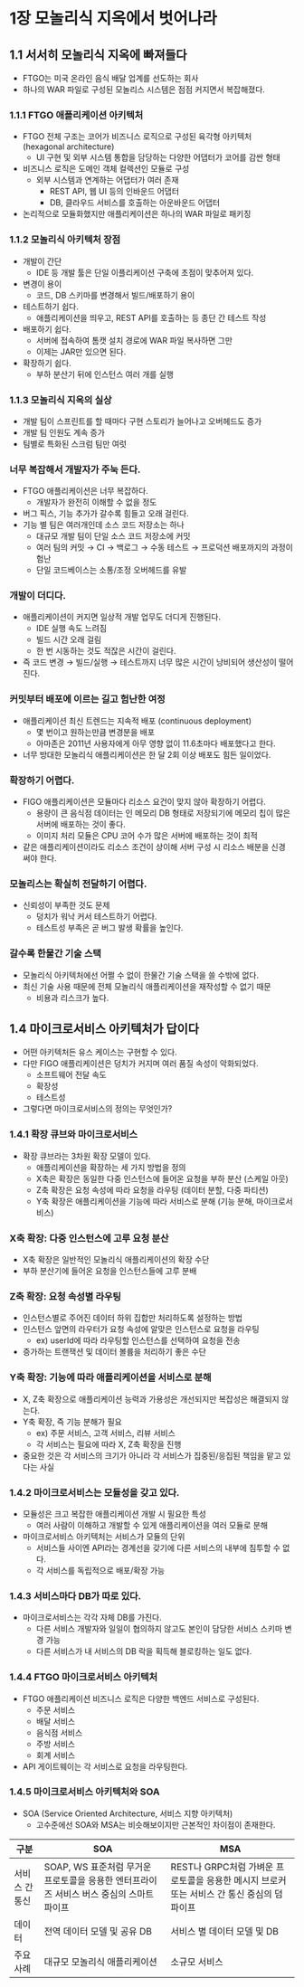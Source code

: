# 1장 모놀리식 지옥에서 벗어나라

## 1.1 서서히 모놀리식 지옥에 빠져들다

- FTGO는 미국 온라인 음식 배달 업계를 선도하는 회사
- 하나의 WAR 파일로 구성된 모놀리스 시스템은 점점 커지면서 복잡해졌다.

### 1.1.1 FTGO 애플리케이션 아키텍처

- FTGO 전체 구조는 코어가 비즈니스 로직으로 구성된 육각형 아키텍처 (hexagonal architecture)
    - UI 구현 및 외부 시스템 통합을 담당하는 다양한 어댑터가 코어를 감싼 형태
- 비즈니스 로직은 도메인 객체 컬렉션인 모듈로 구성
    - 외부 시스템과 연계하는 어댑터가 여러 존재
        - REST API, 웹 UI 등의 인바운드 어댑터
        - DB, 클라우드 서비스를 호출하는 아운바운드 어댑터
- 논리적으로 모듈화했지만 애플리케이션은 하나의 WAR 파일로 패키징

### 1.1.2 모놀리식 아키텍처 장점

- 개발이 간단
    - IDE 등 개발 툴은 단일 이플리케이션 구축에 초점이 맞추어져 있다.
- 변경이 용이
    - 코드, DB 스키마를 변경해서 빌드/배포하기 용이
- 테스트하기 쉽다.
    - 애플리케이션을 띄우고, REST API를 호출하는 등 종단 간 테스트 작성
- 배포하기 쉽다.
    - 서버에 접속하여 톰캣 설치 경로에 WAR 파일 복사하면 그만
    - 이제는 JAR만 있으면 된다.
- 확장하기 쉽다.
    - 부하 분산기 뒤에 인스턴스 여러 개를 실행

### 1.1.3 모놀리식 지옥의 실상

- 개발 팀이 스프린트를 할 때마다 구현 스토리가 늘어나고 오버헤드도 증가
- 개발 팀 인원도 계속 증가
- 팀별로 특화된 스크럼 팀만 여럿

### 너무 복잡해서 개발자가 주눅 든다.

- FTGO 애플리케이션은 너무 복잡하다.
    - 개발자가 완전히 이해할 수 없을 정도
- 버그 픽스, 기능 추가가 갈수록 힘들고 오래 걸린다.
- 기능 별 팀은 여러개인데 소스 코드 저장소는 하나
    - 대규모 개발 팀이 단일 소스 코드 저장소에 커밋
    - 여러 팀의 커밋 → CI → 백로그 → 수동 테스트 → 프로덕션 배포까지의 과정이 험난
    - 단일 코드베이스는 소통/조정 오버헤드를 유발

### 개발이 더디다.

- 애플리케이션이 커지면 일상적 개발 업무도 더디게 진행된다.
    - IDE 실행 속도 느려짐
    - 빌드 시간 오래 걸림
    - 한 번 시동하는 것도 적잖은 시간이 걸린다.
- 즉 코드 변경 → 빌드/실행 → 테스트까지 너무 많은 시간이 낭비되어 생산성이 떨어진다.

### 커밋부터 배포에 이르는 길고 험난한 여정

- 애플리케이션 최신 트렌드는 지속적 배포 (continuous deployment)
    - 몇 번이고 원하는만큼 변경분을 배포
    - 아마존은 2011년 사용자에게 아무 영향 없이 11.6초마다 배포했다고 한다.
- 너무 방대한 모놀리식 애플리케이션은 한 달 2회 이상 배포도 힘든 일이었다.

### 확장하기 어렵다.

- FIGO 애플리케이션은 모듈마다 리소스 요건이 맞지 않아 확장하기 어렵다.
    - 용량이 큰 음식점 데이터는 인 메모리 DB 형태로 저장되기에 메모리 칩이 많은 서버에 배포하는 것이 좋다.
    - 이미지 처리 모듈은 CPU 코어 수가 많은 서버에 배포하는 것이 최적
- 같은 애플리케이션이라도 리소스 조건이 상이해 서버 구성 시 리소스 배분을 신경 써야 한다.

### 모놀리스는 확실히 전달하기 어렵다.

- 신뢰성이 부족한 것도 문제
    - 덩치가 워낙 커서 테스트하기 어렵다.
    - 테스트성 부족은 곧 버그 발생 확률을 높인다.

### 갈수록 한물간 기술 스택

- 모놀리식 아키텍처에선 어쩔 수 없이 한물간 기술 스택을 쓸 수밖에 없다.
- 최신 기술 사용 때문에 전체 모놀리식 애플리케이션을 재작성할 수 없기 때문
    - 비용과 리스크가 높다.

## 1.4 마이크로서비스 아키텍처가 답이다

- 어떤 아키텍처든 유스 케이스는 구현할 수 있다.
- 다만 FIGO 애플리케이션은 덩치가 커지며 여러 품질 속성이 악화되었다.
    - 소프트웨어 전달 속도
    - 확장성
    - 테스트성
- 그렇다면 마이크로서비스의 정의는 무엇인가?

### 1.4.1 확장 큐브와 마이크로서비스

- 확장 큐브라는 3차원 확장 모델이 있다.
  - 애플리케이션을 확장하는 세 가지 방법을 정의
  - X축은 확장은 동일한 다중 인스턴스에 들어온 요청을 부하 분산 (스케일 아웃)
  - Z축 확장은 요청 속성에 따라 요청을 라우팅 (데이터 분할, 다중 파티션)
  - Y축 확장은 애플리케이션을 기능에 따라 서비스로 분해 (기능 분해, 마이크로서비스)

### X축 확장: 다중 인스턴스에 고루 요청 분산

- X축 확장은 일반적인 모놀리식 애플리케이션의 확장 수단
- 부하 분산기에 들어온 요청을 인스턴스들에 고루 분배

### Z축 확장: 요청 속성별 라우팅

- 인스턴스별로 주어진 데이터 하위 집합만 처리하도록 설정하는 방법
- 인스턴스 앞면의 라우터가 요청 속성에 알맞은 인스턴스로 요청을 라우팅
  - ex) userId에 따라 라우팅할 인스턴스를 선택하여 요청을 전송
- 증가하는 트랜잭션 및 데이터 볼륨을 처리하기 좋은 수단

### Y축 확장: 기능에 따라 애플리케이션을 서비스로 분해

- X, Z축 확장으로 애플리케이션 능력과 가용성은 개선되지만 복잡성은 해결되지 않는다.
- Y축 확장, 즉 기능 분해가 필요
  - ex) 주문 서비스, 고객 서비스, 리뷰 서비스
  - 각 서비스는 필요에 따라 X, Z축 확장을 진행
- 중요한 것은 각 서비스의 크기가 아니라 각 서비스가 집중된/응집된 책임을 맡고 있다는 사실

### 1.4.2 마이크로서비스는 모듈성을 갖고 있다.

- 모듈성은 크고 복잡한 애플리케이션 개발 시 필요한 특성
  - 여러 사람이 이해하고 개발할 수 있게 애플리케이션을 여러 모듈로 분해
- 마이크로서비스 아키텍처는 서비스가 모듈의 단위
  - 서비스들 사이엔 API라는 경계선을 갖기에 다른 서비스의 내부에 침투할 수 없다.
  - 각 서비스를 독립적으로 배포/확장 가능

### 1.4.3 서비스마다 DB가 따로 있다.

- 마이크로서비스는 각각 자체 DB를 가진다.
  - 다른 서비스 개발자와 일일이 협의하지 않고도 본인이 담당한 서비스 스키마 변경 가능
  - 다른 서비스가 내 서비스의 DB 락을 획득해 블로킹하는 일도 없다.

### 1.4.4 FTGO 마이크로서비스 아키텍처

- FTGO 애플리케이션 비즈니스 로직은 다양한 백엔드 서비스로 구성된다.
  - 주문 서비스
  - 배달 서비스
  - 음식점 서비스
  - 주방 서비스
  - 회계 서비스
- API 게이트웨이는 각 서비스로 요청을 라우팅한다.

### 1.4.5 마이크로서비스 아키텍처와 SOA

- SOA (Service Oriented Architecture, 서비스 지향 아키텍처)
  - 고수준에선 SOA와 MSA는 비슷해보이지만 근본적인 차이점이 존재한다.

| 구분 | SOA | MSA |
| --- | --- | --- |
| 서비스 간 통신 | SOAP, WS 표준처럼 무거운 프로토콜을 응용한 엔터프라이즈 서비스 버스 중심의 스마트 파이프 | REST나 GRPC처럼 가벼운 프로토콜을 응용한 메시지 브로커 또는 서비스 간 통신 중심의 덤 파이프 |
| 데이터 | 전역 데이터 모델 및 공유 DB | 서비스 별 데이터 모델 및 DB |
| 주요 사례  | 대규모 모놀리식 애플리케이션 | 소규모 서비스 |
